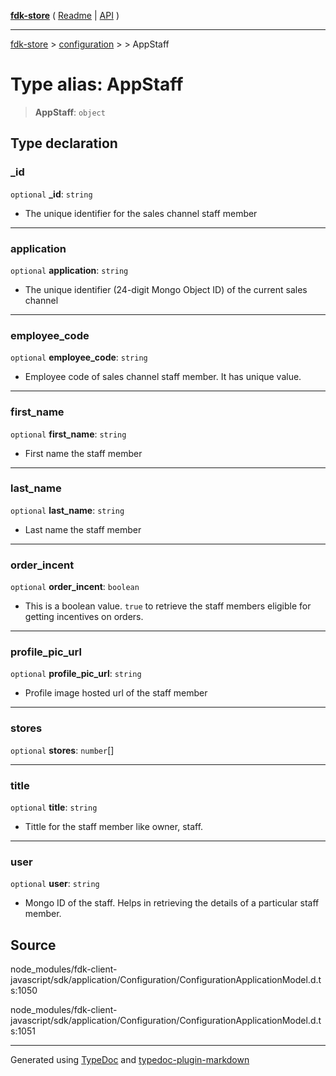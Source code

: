 [**fdk-store**](../../../README.md) ( [Readme](../../../README.md) \| [API](../../../API.md) )

---

[fdk-store](../../../API.md) > [configuration](../../README.md) > [<internal>](../README.md) > AppStaff

# Type alias: AppStaff

> **AppStaff**: `object`

## Type declaration

### \_id

`optional` **\_id**: `string`

- The unique identifier for the sales channel staff member

---

### application

`optional` **application**: `string`

- The unique identifier (24-digit Mongo
  Object ID) of the current sales channel

---

### employee_code

`optional` **employee_code**: `string`

- Employee code of sales channel staff
  member. It has unique value.

---

### first_name

`optional` **first_name**: `string`

- First name the staff member

---

### last_name

`optional` **last_name**: `string`

- Last name the staff member

---

### order_incent

`optional` **order_incent**: `boolean`

- This is a boolean value. `true` to
  retrieve the staff members eligible for getting incentives on orders.

---

### profile_pic_url

`optional` **profile_pic_url**: `string`

- Profile image hosted url of the staff member

---

### stores

`optional` **stores**: `number`[]

---

### title

`optional` **title**: `string`

- Tittle for the staff member like owner, staff.

---

### user

`optional` **user**: `string`

- Mongo ID of the staff. Helps in retrieving the
  details of a particular staff member.

## Source

node_modules/fdk-client-javascript/sdk/application/Configuration/ConfigurationApplicationModel.d.ts:1050

node_modules/fdk-client-javascript/sdk/application/Configuration/ConfigurationApplicationModel.d.ts:1051

---

Generated using [TypeDoc](https://typedoc.org/) and [typedoc-plugin-markdown](https://www.npmjs.com/package/typedoc-plugin-markdown)

